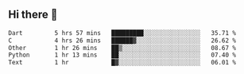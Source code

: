 ## Hi there 👋

<!--
**whirlun/whirlun** is a ✨ _special_ ✨ repository because its `README.md` (this file) appears on your GitHub profile.

Here are some ideas to get you started:

- 🔭 I’m currently working on ...
- 🌱 I’m currently learning ...
- 👯 I’m looking to collaborate on ...
- 🤔 I’m looking for help with ...
- 💬 Ask me about ...
- 📫 How to reach me: ...
- 😄 Pronouns: ...
- ⚡ Fun fact: ...
-->
<!--START_SECTION:waka-->

```txt
Dart         5 hrs 57 mins   █████████░░░░░░░░░░░░░░░░   35.71 %
C            4 hrs 26 mins   ██████▓░░░░░░░░░░░░░░░░░░   26.62 %
Other        1 hr 26 mins    ██▒░░░░░░░░░░░░░░░░░░░░░░   08.67 %
Python       1 hr 13 mins    ██░░░░░░░░░░░░░░░░░░░░░░░   07.40 %
Text         1 hr            █▓░░░░░░░░░░░░░░░░░░░░░░░   06.01 %
```

<!--END_SECTION:waka-->
